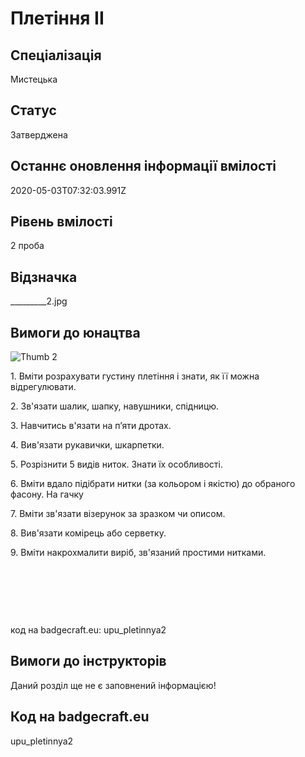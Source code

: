 # Плетіння ІІ

## Спеціалізація

Мистецька

## Статус

Затверджена

## Останнє оновлення інформації вмілості

2020-05-03T07:32:03.991Z

## Рівень вмілості

2 проба

## Відзначка

_________2.jpg

## Вимоги до юнацтва

<p><img alt="Thumb          2" src="/uploads/textareas/bootsy/image/74/small_________-2.jpg"><br></p><p>1. Вміти розрахувати густину плетіння і знати, як її можна
відрегулювати.</p>

<p>2. Зв'язати шалик, шапку, навушники, спідницю.</p>

<p>3. Навчитись в'язати на п’яти дротах.</p>

<p>4. Вив'язати рукавички, шкарпетки.</p>

<p>5. Розрізнити 5 видів ниток. Знати їх особливості.</p>

<p>6. Вміти вдало підібрати нитки (за кольором і якістю) до
обраного фасону. На гачку</p>

<p>7. Вміти зв'язати візерунок за зразком чи описом.</p>

<p>8. Вив'язати комірець або серветку.</p>

<p>9. Вміти накрохмалити виріб, зв'язаний простими нитками.</p><p><br></p><p><br></p><p><br></p><p>код на badgecraft.eu: upu_pletinnya2<br></p>

## Вимоги до інструкторів

Даний розділ ще не є заповнений інформацією!

## Код на badgecraft.eu

upu_pletinnya2